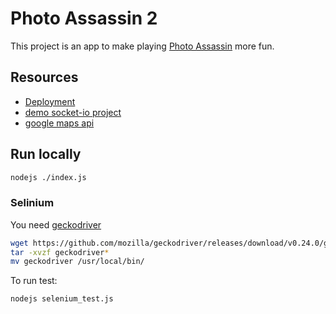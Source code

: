 # Photo Assassin 2

This project is an app to make playing [Photo Assassin](https://github.com/Rthe1st/photo_assassin) more fun.

## Resources

* [Deployment](https://dashboard.heroku.com/apps/photo-assassin/deploy/github)
* [demo socket-io project](https://github.com/socketio/chat-example)
* [google maps api](https://developers.google.com/maps/documentation/javascript/examples/polyline-simple)

## Run locally

```bash
nodejs ./index.js
```

### Selinium

You need [geckodriver](https://github.com/mozilla/geckodriver/releases/)

```bash
wget https://github.com/mozilla/geckodriver/releases/download/v0.24.0/geckodriver-v0.24.0-linux64.tar.gz
tar -xvzf geckodriver*
mv geckodriver /usr/local/bin/
```

To run test:

```bash
nodejs selenium_test.js
```
